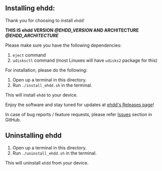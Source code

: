 ## Installing ehdd:

Thank you for choosing to install `ehdd`!

**THIS IS ehdd VERSION _@EHDD_VERSION_ AND ARCHITECTURE _@EHDD_ARCHITECTURE_**

Please make sure you have the following dependencies:

1. `eject` command
2. `udisksctl` command (most Linuxes will have `udisks2` package for this)

For installation, please do the following:

1. Open up a terminal in this directory.
2. Run `./install_ehdd.sh` in the terminal.

This will install `ehdd` to your device.

Enjoy the software and stay tuned for updates at [ehdd's Releases page](https://github.com/lakshayrohila/ehdd/releases)!

In case of bug reports / feature requests, please refer [Issues](https://github.com/lakshayrohila/ehdd/issues) section in GitHub.

## Uninstalling ehdd

1. Open up a terminal in this directory.
2. Run `./uninstall_ehdd.sh` in the terminal.

This will uninstall `ehdd` from your device.

